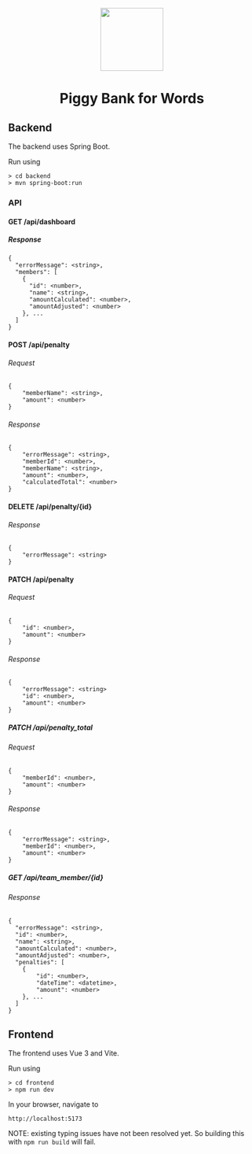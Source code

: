 <p align="center">
  <img src="./.github/noun-piggy-bank-131970.svg" alt="" width="128" height="128">
</p>

<h1 align="center">Piggy Bank for Words</h1>

## Backend

The backend uses Spring Boot.

Run using

```
> cd backend
> mvn spring-boot:run
```

### API

#### GET /api/dashboard

##### Response

```
{
  "errorMessage": <string>,
  "members": [
    {
      "id": <number>,
      "name": <string>,
      "amountCalculated": <number>,
      "amountAdjusted": <number>
    }, ...
  ]
}
```

#### POST /api/penalty

###### Request

```
{
    "memberName": <string>,
    "amount": <number>
}
```

###### Response

```
{
    "errorMessage": <string>,
    "memberId": <number>,
    "memberName": <string>,
    "amount": <number>,
    "calculatedTotal": <number>
}
```

#### DELETE /api/penalty/{id}

###### Response

```
{
    "errorMessage": <string>
}
```

#### PATCH /api/penalty

###### Request

```
{
    "id": <number>,
    "amount": <number>
}
```

###### Response

```
{
    "errorMessage": <string>
    "id": <number>,
    "amount": <number>
}
```

##### PATCH /api/penalty_total

###### Request

```
{
    "memberId": <number>,
    "amount": <number>
}
```

###### Response

```
{
    "errorMessage": <string>,
    "memberId": <number>,
    "amount": <number>
}
```

##### GET /api/team_member/{id}

###### Response

```
{
  "errorMessage": <string>,
  "id": <number>,
  "name": <string>,
  "amountCalculated": <number>,
  "amountAdjusted": <number>,
  "penalties": [
    {
        "id": <number>,
        "dateTime": <datetime>,
        "amount": <number>
    }, ...
  ] 
}
```


## Frontend

The frontend uses Vue 3 and Vite.

Run using

```
> cd frontend
> npm run dev
```

In your browser, navigate to 

```
http://localhost:5173
```

NOTE: existing typing issues have not been resolved yet.
So building this with `npm run build` will fail. 
